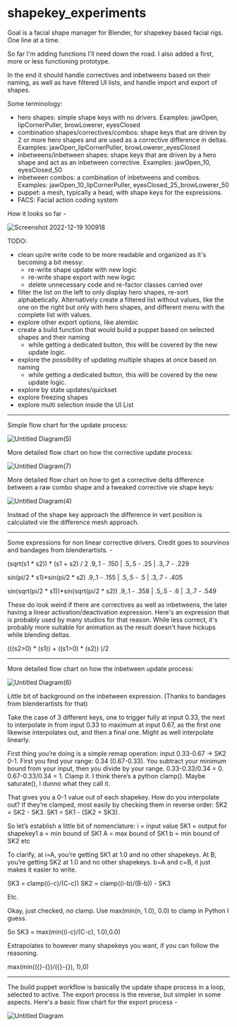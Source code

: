 # shapekey_experiments
Goal is a facial shape manager for Blender, for shapekey based facial rigs. One line at a time.

So far I'm adding functions I'll need down the road. I also added a first, more or less functioning prototype.

In the end it should handle correctives and inbetweens based on their naming, as well as have filtered UI lists, and handle import and export of shapes.

Some terminology:
- hero shapes: simple shape keys with no drivers. Examples: jawOpen, lipCornerPuller, browLowerer, eyesClosed
- combination shapes/correctives/combos: shape keys that are driven by 2 or more hero shapes and are used as a corrective difference in deltas. Examples: jawOpen_lipCornerPuller, browLowerer_eyesClosed
- inbetweens/inbetween shapes: shape keys that are driven by a hero shape and act as an inbetween corrective. Examples: jawOpen_10, eyesClosed_50
- inbetween combos: a combination of inbetweens and combos. Examples: jawOpen_10_lipCornerPuller, eyesClosed_25_browLowerer_50
- puppet: a mesh, typically a head, with shape keys for the expressions.
- FACS: Facial action coding system

How it looks so far - 

![Screenshot 2022-12-19 100918](https://user-images.githubusercontent.com/78473045/208319836-c3cfef4a-6deb-40aa-b4a2-8fc225071fee.png)

TODO:
- clean up/re write code to be more readable and organized as it's becoming a bit messy:
  - re-write shape update with new logic
  - re-write shape export with new logic
  - delete unnecessary code and re-factor classes carried over
- filter the list on the left to only display hero shapes, re-sort alphabetically. Alternatively create a filtered list without values, like the one on the right but only with hero shapes, and different menu with the complete list with values.
- explore other export options, like alembic
- create a build function that would build a puppet based on selected shapes and their naming
  - while getting a dedicated button, this willl be covered by the new update logic. 
- explore the possibility of updating multiple shapes at once based on naming
  - while getting a dedicated button, this willl be covered by the new update logic. 
- explore by state updates/quickset
- explore freezing shapes
- explore multi selection inside the UI List


-----------
Simple flow chart for the update process:

![Untitled Diagram(5)](https://user-images.githubusercontent.com/78473045/207794114-774d9fef-8a2a-42a1-bcd8-1784db41452a.jpg)


More detailed flow chart on how the corrective update process:

![Untitled Diagram(7)](https://user-images.githubusercontent.com/78473045/207978133-cc05a728-c4c4-4e97-89f6-abdedfb2b954.jpg)

More detailed flow chart on how to get a corrective delta difference between a raw combo shape and a tweaked corrective vie shape keys:

![Untitled Diagram(4)](https://user-images.githubusercontent.com/78473045/207691890-0ae56f25-1c5b-4925-8649-5208a7960650.jpg)

Instead of the shape key approach the difference in vert position is calculated vie the difference mesh approach.

--------------

Some expressions for non linear corrective drivers. Credit goes to sourvinos and bandages from blenderartists. - 

(sqrt(s1 * s2)) * (s1 + s2) / 2 .9,.1 - .150 | .5,.5 - .25 | .3,.7 - .229

sin(pi/2 * s1)*sin(pi/2 * s2) .9,.1 - .155 | .5,.5 - .5 | .3,.7 - .405

sin(sqrt(pi/2 * s1))*sin(sqrt(pi/2 * s2)) .9,.1 - .358 | .5,.5 - .6 | .3,.7 - .549


These do look weird if there are correctives as well as inbetweens, the later having a linear activation/deactivation expression. Here's an expression that is probably used by many studios for that reason. While less correct, it's probably more suitable for animation as the result doesn't have hickups while blending deltas.

(((s2>0) * (s1)) + ((s1>0) * (s2)) )/2

-------------

More detailed flow chart on how the inbetween update process:

![Untitled Diagram(6)](https://user-images.githubusercontent.com/78473045/207964779-400980f5-fd57-4919-ad71-85a8e269d51c.jpg)

Little bit of background on the inbetween expression. (Thanks to bandages from blenderartists for that)

Take the case of 3 different keys, one to trigger fully at input 0.33, the next to interpolate in from input 0.33 to maximum at input 0.67, as the first one likewise interpolates out, and then a final one. Might as well interpolate linearly.

First thing you’re doing is a simple remap operation: input 0.33-0.67 -> SK2 0-1. First you find your range: 0.34 (0.67-0.33). You subtract your minimum bound from your input, then you divide by your range. 0.33-0.33/0.34 = 0. 0.67-0.33/0.34 = 1. Clamp it. I think there’s a python clamp(). Maybe saturate(), I dunno what they call it.

That gives you a 0-1 value out of each shapekey. How do you interpolate out? If they’re clamped, most easily by checking them in reverse order: SK2 = SK2 - SK3. SK1 = SK1 - (SK2 + SK3).

So let’s establish a little bit of nomenclature:
i = input value
SK1 = output for shapekey1
a = min bound of SK1
A = max bound of SK1
b = min bound of SK2
etc

To clarify, at i=A, you’re getting SK1 at 1.0 and no other shapekeys. At B, you’re getting SK2 at 1.0 and no other shapekeys. b=A and c=B, it just makes it easier to write.

SK3 = clamp((i-c)/(C-c))
SK2 = clamp((i-b)/(B-b)) - SK3

Etc.

Okay, just checked, no clamp. Use max(min(n, 1.0), 0.0) to clamp in Python I guess.

So SK3 = max(min((i-c)/(C-c), 1.0),0.0)

Extrapolates to however many shapekeys you want, if you can follow the reasoning.

max(min(({}-{})/({}-{}), 1),0)

------

The build puppet workflow is basically the update shape process in a loop, selected to active. The export process is the reverse, but simpler in some aspects. Here's a basic flow chart for the export process - 

![Untitled Diagram](https://user-images.githubusercontent.com/78473045/208230609-c6bde3e4-fe1b-46de-9b55-10950264533b.jpg)








